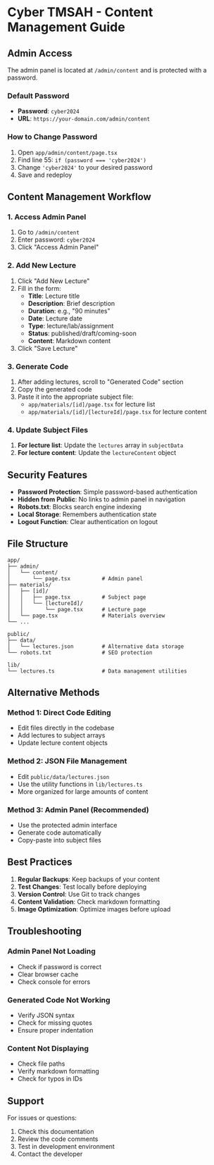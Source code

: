 # Cyber TMSAH - Content Management Guide

## Admin Access

The admin panel is located at `/admin/content` and is protected with a password.

### Default Password
- **Password**: `cyber2024`
- **URL**: `https://your-domain.com/admin/content`

### How to Change Password
1. Open `app/admin/content/page.tsx`
2. Find line 55: `if (password === 'cyber2024')`
3. Change `'cyber2024'` to your desired password
4. Save and redeploy

## Content Management Workflow

### 1. Access Admin Panel
1. Go to `/admin/content`
2. Enter password: `cyber2024`
3. Click "Access Admin Panel"

### 2. Add New Lecture
1. Click "Add New Lecture"
2. Fill in the form:
   - **Title**: Lecture title
   - **Description**: Brief description
   - **Duration**: e.g., "90 minutes"
   - **Date**: Lecture date
   - **Type**: lecture/lab/assignment
   - **Status**: published/draft/coming-soon
   - **Content**: Markdown content
3. Click "Save Lecture"

### 3. Generate Code
1. After adding lectures, scroll to "Generated Code" section
2. Copy the generated code
3. Paste it into the appropriate subject file:
   - `app/materials/[id]/page.tsx` for lecture list
   - `app/materials/[id]/[lectureId]/page.tsx` for lecture content

### 4. Update Subject Files
1. **For lecture list**: Update the `lectures` array in `subjectData`
2. **For lecture content**: Update the `lectureContent` object

## Security Features

- **Password Protection**: Simple password-based authentication
- **Hidden from Public**: No links to admin panel in navigation
- **Robots.txt**: Blocks search engine indexing
- **Local Storage**: Remembers authentication state
- **Logout Function**: Clear authentication on logout

## File Structure

```
app/
├── admin/
│   └── content/
│       └── page.tsx          # Admin panel
├── materials/
│   ├── [id]/
│   │   ├── page.tsx          # Subject page
│   │   └── [lectureId]/
│   │       └── page.tsx      # Lecture page
│   └── page.tsx              # Materials overview
└── ...

public/
├── data/
│   └── lectures.json         # Alternative data storage
└── robots.txt                # SEO protection

lib/
└── lectures.ts               # Data management utilities
```

## Alternative Methods

### Method 1: Direct Code Editing
- Edit files directly in the codebase
- Add lectures to subject arrays
- Update lecture content objects

### Method 2: JSON File Management
- Edit `public/data/lectures.json`
- Use the utility functions in `lib/lectures.ts`
- More organized for large amounts of content

### Method 3: Admin Panel (Recommended)
- Use the protected admin interface
- Generate code automatically
- Copy-paste into subject files

## Best Practices

1. **Regular Backups**: Keep backups of your content
2. **Test Changes**: Test locally before deploying
3. **Version Control**: Use Git to track changes
4. **Content Validation**: Check markdown formatting
5. **Image Optimization**: Optimize images before upload

## Troubleshooting

### Admin Panel Not Loading
- Check if password is correct
- Clear browser cache
- Check console for errors

### Generated Code Not Working
- Verify JSON syntax
- Check for missing quotes
- Ensure proper indentation

### Content Not Displaying
- Check file paths
- Verify markdown formatting
- Check for typos in IDs

## Support

For issues or questions:
1. Check this documentation
2. Review the code comments
3. Test in development environment
4. Contact the developer
